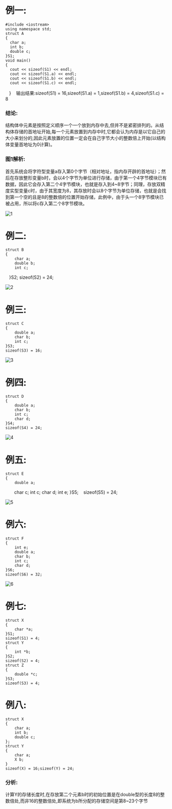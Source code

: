 # 例一:
    #include <iostream>
    using namespace std;
    struct A
    {
      char a;
      int b;
      double c;
    }S1;
    void main()
    {
      cout << sizeof(S1) << endl;
      cout << sizeof(S1.a) << endl;
      cout << sizeof(S1.b) << endl;
      cout << sizeof(S1.c) << endl;
    }
    输出结果:sizeof(S1) = 16,sizeof(S1.a) = 1,sizeof(S1.b) = 4,sizeof(S1.c) = 8
### 结论:
结构体中元素是按照定义顺序一个一个放到内存中去,但并不是紧密排列的。从结构体存储的首地址开始,每一个元素放置到内存中时,它都会认为内存是以它自己的大小来划分的,因此元素放置的位置一定会在自己字节大小的整数倍上开始(以结构体变量首地址为0计算)。    
### 图1解析:
首先系统会将字符型变量a存入第0个字节（相对地址，指内存开辟的首地址）；然后在存放整形变量b时，会以4个字节为单位进行存储，由于第一个4字节模块已有数据，因此它会存入第二个4字节模块，也就是存入到4~8字节；同理，存放双精度实型变量c时，由于其宽度为8，其存放时会以8个字节为单位存储，也就是会找到第一个空的且是8的整数倍的位置开始存储，此例中，由于头一个8字节模块已被占用，所以将c存入第二个8字节模块。


![1](https://github.com/nzhao7003/Cplusplus/blob/master/image/1.jpg)


# 例二:
    struct B
    {
        char a;
        double b;
        int c;
    }S2;
    sizeof(S2) = 24;


![2](https://github.com/nzhao7003/Cplusplus/blob/master/image/2.jpg)


# 例三:
    struct C
    {
        double a;
        char b;
        int c;
    }S3;
    sizeof(S3) = 16;
    

![3](https://github.com/nzhao7003/Cplusplus/blob/master/image/3.jpg)


# 例四:
    struct D
    {
        double a;
        char b;
        int c;
        char d;
    }S4;
    sizeof(S4) = 24;
    
    
![4](https://github.com/nzhao7003/Cplusplus/blob/master/image/4.jpg)


# 例五:
    struct E
    {
        double a;
        char c;
        int c;
        char d;
        int e;
    }S5;
    sizeof(S5) = 24;
    
    
![5](https://github.com/nzhao7003/Cplusplus/blob/master/image/5.jpg)


# 例六:
    struct F
    {
        int e;
        double a;
        char b;
        int c;
        char d;
    }S6;
    sizeof(S6) = 32;
    
    
![6](https://github.com/nzhao7003/Cplusplus/blob/master/image/6.jpg)


# 例七:
    struct X
    {
        char *a;
    }S1;
    sizeof(S1) = 4;
    struct Y
    {
        int *b;
    }S2;
    sizeof(S2) = 4;
    struct Z
    {
        double *c;
    }S3;
    sizeof(S3) = 4;
    
# 例八:
    struct X
    {
        char a;
        int b;
        double c;
    };
    struct Y
    {
        char a;
        X b;    
    }
    sizeof(X) = 16;sizeof(Y) = 24;
### 分析:
计算Y的存储长度时,在存放第二个元素b时的初始位置是在double型的长度8的整数倍处,而非16的整数倍处,即系统为b所分配的存储空间是第8~23个字节
